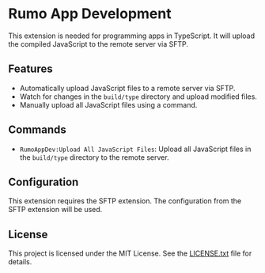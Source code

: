 # Rumo App Development

This extension is needed for programming apps in TypeScript. It will upload the compiled JavaScript to the remote server via SFTP.

## Features

- Automatically upload JavaScript files to a remote server via SFTP.
- Watch for changes in the `build/type` directory and upload modified files.
- Manually upload all JavaScript files using a command.

## Commands

- `RumoAppDev:Upload All JavaScript Files`: Upload all JavaScript files in the `build/type` directory to the remote server.

## Configuration

This extension requires the SFTP extension. The configuration from the SFTP extension will be used.

## License

This project is licensed under the MIT License. See the [LICENSE.txt](LICENSE.txt) file for details.

